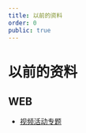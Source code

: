 ```yaml
---
title: 以前的资料
order: 0
public: true
---
```


# 以前的资料

## WEB
* [视频活动专题](http://www.taobao.com/go/act//video_th_ass.php)